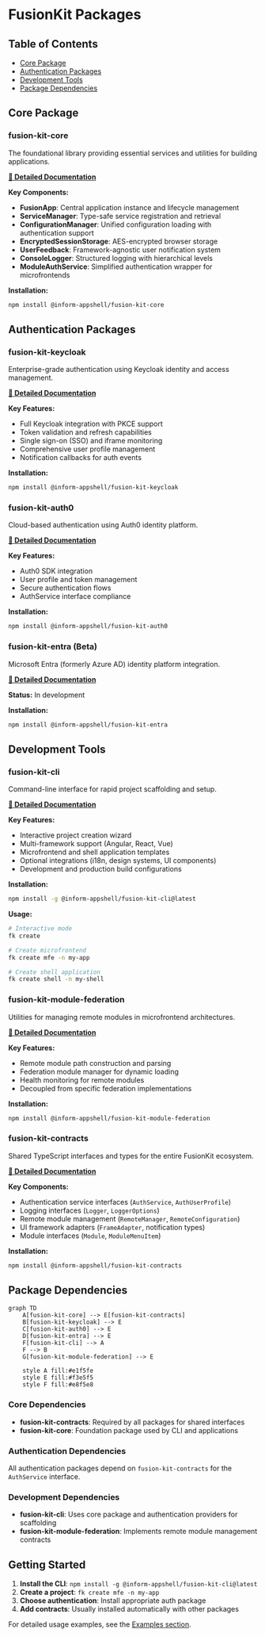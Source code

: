 # FusionKit Packages

## Table of Contents

- [Core Package](#core-package)
- [Authentication Packages](#authentication-packages)
- [Development Tools](#development-tools)
- [Package Dependencies](#package-dependencies)

## Core Package

### fusion-kit-core

The foundational library providing essential services and utilities for building applications.

**[📖 Detailed Documentation](./fusion-kit-core.md)**

**Key Components:**
- **FusionApp**: Central application instance and lifecycle management
- **ServiceManager**: Type-safe service registration and retrieval
- **ConfigurationManager**: Unified configuration loading with authentication support
- **EncryptedSessionStorage**: AES-encrypted browser storage
- **UserFeedback**: Framework-agnostic user notification system
- **ConsoleLogger**: Structured logging with hierarchical levels
- **ModuleAuthService**: Simplified authentication wrapper for microfrontends

**Installation:**
```bash
npm install @inform-appshell/fusion-kit-core
```

## Authentication Packages

### fusion-kit-keycloak

Enterprise-grade authentication using Keycloak identity and access management.

**[📖 Detailed Documentation](./fusion-kit-keycloak.md)**

**Key Features:**
- Full Keycloak integration with PKCE support
- Token validation and refresh capabilities
- Single sign-on (SSO) and iframe monitoring
- Comprehensive user profile management
- Notification callbacks for auth events

**Installation:**
```bash
npm install @inform-appshell/fusion-kit-keycloak
```

### fusion-kit-auth0

Cloud-based authentication using Auth0 identity platform.

**[📖 Detailed Documentation](./fusion-kit-auth0.md)**

**Key Features:**
- Auth0 SDK integration
- User profile and token management
- Secure authentication flows
- AuthService interface compliance

**Installation:**
```bash
npm install @inform-appshell/fusion-kit-auth0
```

### fusion-kit-entra  (Beta)

Microsoft Entra (formerly Azure AD) identity platform integration.

**[📖 Detailed Documentation](./fusion-kit-entra.md)**

**Status:** In development

**Installation:**
```bash
npm install @inform-appshell/fusion-kit-entra
```

## Development Tools

### fusion-kit-cli

Command-line interface for rapid project scaffolding and setup.

**[📖 Detailed Documentation](./fusion-kit-cli.md)**

**Key Features:**
- Interactive project creation wizard
- Multi-framework support (Angular, React, Vue)
- Microfrontend and shell application templates
- Optional integrations (i18n, design systems, UI components)
- Development and production build configurations

**Installation:**
```bash
npm install -g @inform-appshell/fusion-kit-cli@latest
```

**Usage:**
```bash
# Interactive mode
fk create

# Create microfrontend
fk create mfe -n my-app

# Create shell application
fk create shell -n my-shell
```

### fusion-kit-module-federation

Utilities for managing remote modules in microfrontend architectures.

**[📖 Detailed Documentation](./fusion-kit-module-federation.md)**

**Key Features:**
- Remote module path construction and parsing
- Federation module manager for dynamic loading
- Health monitoring for remote modules
- Decoupled from specific federation implementations

**Installation:**
```bash
npm install @inform-appshell/fusion-kit-module-federation
```

### fusion-kit-contracts

Shared TypeScript interfaces and types for the entire FusionKit ecosystem.

**[📖 Detailed Documentation](./fusion-kit-contracts.md)**

**Key Components:**
- Authentication service interfaces (`AuthService`, `AuthUserProfile`)
- Logging interfaces (`Logger`, `LoggerOptions`)
- Remote module management (`RemoteManager`, `RemoteConfiguration`)
- UI framework adapters (`FrameAdapter`, notification types)
- Module interfaces (`Module`, `ModuleMenuItem`)

**Installation:**
```bash
npm install @inform-appshell/fusion-kit-contracts
```

## Package Dependencies

```mermaid
graph TD
    A[fusion-kit-core] --> E[fusion-kit-contracts]
    B[fusion-kit-keycloak] --> E
    C[fusion-kit-auth0] --> E
    D[fusion-kit-entra] --> E
    F[fusion-kit-cli] --> A
    F --> B
    G[fusion-kit-module-federation] --> E
    
    style A fill:#e1f5fe
    style E fill:#f3e5f5
    style F fill:#e8f5e8
```

### Core Dependencies
- **fusion-kit-contracts**: Required by all packages for shared interfaces
- **fusion-kit-core**: Foundation package used by CLI and applications

### Authentication Dependencies
All authentication packages depend on `fusion-kit-contracts` for the `AuthService` interface.

### Development Dependencies
- **fusion-kit-cli**: Uses core package and authentication providers for scaffolding
- **fusion-kit-module-federation**: Implements remote module management contracts

## Getting Started

1. **Install the CLI**: `npm install -g @inform-appshell/fusion-kit-cli@latest`
2. **Create a project**: `fk create mfe -n my-app`
3. **Choose authentication**: Install appropriate auth package
4. **Add contracts**: Usually installed automatically with other packages

For detailed usage examples, see the [Examples section](../examples/index.md).